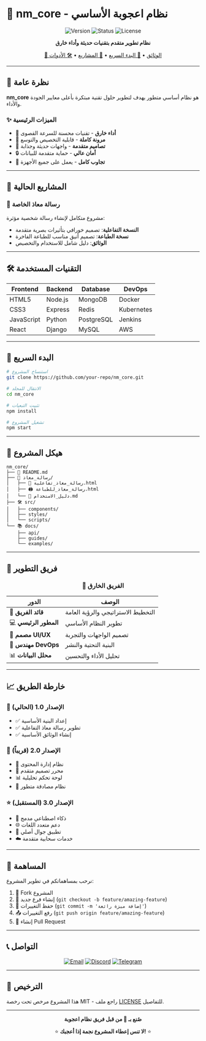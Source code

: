 # 🌟 nm_core - نظام اعجوبة الأساسي

<div align="center">

![Version](https://img.shields.io/badge/version-1.0.0-blue.svg)
![Status](https://img.shields.io/badge/status-active-green.svg)
![License](https://img.shields.io/badge/license-MIT-yellow.svg)

**نظام تطوير متقدم بتقنيات حديثة وأداء خارق**

[📖 الوثائق](#الوثائق) • [🚀 البدء السريع](#البدء-السريع) • [💖 المشاريع](#المشاريع) • [🛠️ الأدوات](#الأدوات)

</div>

---

## 🎯 نظرة عامة

**nm_core** هو نظام أساسي متطور يهدف لتطوير حلول تقنية مبتكرة بأعلى معايير الجودة والأداء.

### ✨ الميزات الرئيسية

- 🚀 **أداء خارق** - تقنيات محسنة للسرعة القصوى
- 🔧 **مرونة كاملة** - قابلية التخصيص والتوسع
- 🎨 **تصاميم متقدمة** - واجهات حديثة وجذابة
- 🔒 **أمان عالي** - حماية متقدمة للبيانات
- 📱 **تجاوب كامل** - يعمل على جميع الأجهزة

---

## 💖 المشاريع الحالية

### 📝 رسالة معاذ الخاصة
مشروع متكامل لإنشاء رسالة شخصية مؤثرة:

- **النسخة التفاعلية**: تصميم خورافي بتأثيرات بصرية متقدمة
- **نسخة الطباعة**: تصميم أنيق مناسب للطباعة الفاخرة
- **الوثائق**: دليل شامل للاستخدام والتخصيص

---

## 🛠️ التقنيات المستخدمة

<div align="center">

| Frontend | Backend | Database | DevOps |
|----------|---------|----------|--------|
| HTML5 | Node.js | MongoDB | Docker |
| CSS3 | Express | Redis | Kubernetes |
| JavaScript | Python | PostgreSQL | Jenkins |
| React | Django | MySQL | AWS |

</div>

---

## 🚀 البدء السريع

```bash
# استنساخ المشروع
git clone https://github.com/your-repo/nm_core.git

# الانتقال للمجلد
cd nm_core

# تثبيت التبعيات
npm install

# تشغيل المشروع
npm start
```

---

## 📁 هيكل المشروع

```
nm_core/
├── 📄 README.md
├── 💖 رسالة_معاذ/
│   ├── 🌟 رسالة_معاذ_تفاعلية.html
│   ├── 🖨️ رسالة_معاذ_للطباعة.html
│   └── 📖 دليل_الاستخدام.md
├── 🛠️ src/
│   ├── components/
│   ├── styles/
│   └── scripts/
└── 📚 docs/
    ├── api/
    ├── guides/
    └── examples/
```

---

## 👥 فريق التطوير

<div align="center">

### 🌟 الفريق الخارق

| الدور | الوصف |
|-------|--------|
| 🎯 **قائد الفريق** | التخطيط الاستراتيجي والرؤية العامة |
| 💻 **المطور الرئيسي** | تطوير النظام الأساسي |
| 🎨 **مصمم UI/UX** | تصميم الواجهات والتجربة |
| 🔧 **مهندس DevOps** | البنية التحتية والنشر |
| 📊 **محلل البيانات** | تحليل الأداء والتحسين |

</div>

---

## 📈 خارطة الطريق

### 🎯 الإصدار 1.0 (الحالي)
- ✅ إعداد البنية الأساسية
- ✅ تطوير رسالة معاذ التفاعلية
- ✅ إنشاء الوثائق الأساسية

### 🚀 الإصدار 2.0 (قريباً)
- 🔄 نظام إدارة المحتوى
- 🎨 محرر تصميم متقدم
- 📊 لوحة تحكم تحليلية
- 🔐 نظام مصادقة متطور

### ⭐ الإصدار 3.0 (المستقبل)
- 🤖 ذكاء اصطناعي مدمج
- 🌐 دعم متعدد اللغات
- 📱 تطبيق جوال أصلي
- ☁️ خدمات سحابية متقدمة

---

## 🤝 المساهمة

نرحب بمساهماتكم في تطوير المشروع:

1. 🍴 Fork المشروع
2. 🌿 إنشاء فرع جديد (`git checkout -b feature/amazing-feature`)
3. 💾 حفظ التغييرات (`git commit -m 'إضافة ميزة رائعة'`)
4. 📤 رفع التغييرات (`git push origin feature/amazing-feature`)
5. 🔀 إنشاء Pull Request

---

## 📞 التواصل

<div align="center">

[![Email](https://img.shields.io/badge/Email-D14836?style=for-the-badge&logo=gmail&logoColor=white)](mailto:dev@nmcore.com)
[![Discord](https://img.shields.io/badge/Discord-7289DA?style=for-the-badge&logo=discord&logoColor=white)](https://discord.gg/nmcore)
[![Telegram](https://img.shields.io/badge/Telegram-2CA5E0?style=for-the-badge&logo=telegram&logoColor=white)](https://t.me/nmcore)

</div>

---

## 📄 الترخيص

هذا المشروع مرخص تحت رخصة MIT - راجع ملف [LICENSE](LICENSE) للتفاصيل.

---

<div align="center">

**صُنع بـ 💖 من قبل فريق نظام اعجوبة**

⭐ **لا تنس إعطاء المشروع نجمة إذا أعجبك!** ⭐

</div>
